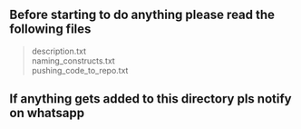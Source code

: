 ## Before starting to do anything please read the following files
> description.txt\
> naming_constructs.txt\
> pushing_code_to_repo.txt
## If anything gets added to this directory pls notify on whatsapp
